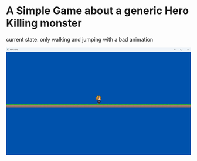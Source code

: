 
# A Simple Game about a generic Hero Killing monster

current state:
    only walking and jumping with a bad animation

![the current game, hero on the middle, blue sky in the background with a weird ground too thin, far to look reasonable](docs/resources/image.png)